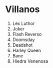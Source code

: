 
# Villanos

1. Lex Luthor
2. Joker
3. Flash Reverso
4. Doomsday
5. Deadshot
5. Harley Queen
6. Bane
7. Hiedra Venenosa
